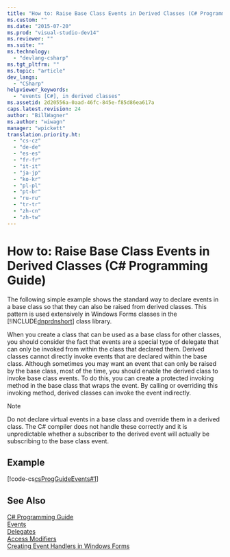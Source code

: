 ```yaml
---
title: "How to: Raise Base Class Events in Derived Classes (C# Programming Guide) | Microsoft Docs"
ms.custom: ""
ms.date: "2015-07-20"
ms.prod: "visual-studio-dev14"
ms.reviewer: ""
ms.suite: ""
ms.technology: 
  - "devlang-csharp"
ms.tgt_pltfrm: ""
ms.topic: "article"
dev_langs: 
  - "CSharp"
helpviewer_keywords: 
  - "events [C#], in derived classes"
ms.assetid: 2d20556a-0aad-46fc-845e-f85d86ea617a
caps.latest.revision: 24
author: "BillWagner"
ms.author: "wiwagn"
manager: "wpickett"
translation.priority.ht: 
  - "cs-cz"
  - "de-de"
  - "es-es"
  - "fr-fr"
  - "it-it"
  - "ja-jp"
  - "ko-kr"
  - "pl-pl"
  - "pt-br"
  - "ru-ru"
  - "tr-tr"
  - "zh-cn"
  - "zh-tw"
---
```

# How to: Raise Base Class Events in Derived Classes (C# Programming Guide)
The following simple example shows the standard way to declare events in a base class so that they can also be raised from derived classes. This pattern is used extensively in Windows Forms classes in the [!INCLUDE[dnprdnshort](../../../csharp/getting-started/includes/dnprdnshort_md.md)] class library.  
  
 When you create a class that can be used as a base class for other classes, you should consider the fact that events are a special type of delegate that can only be invoked from within the class that declared them. Derived classes cannot directly invoke events that are declared within the base class. Although sometimes you may want an event that can only be raised by the base class, most of the time, you should enable the derived class to invoke base class events. To do this, you can create a protected invoking method in the base class that wraps the event. By calling or overriding this invoking method, derived classes can invoke the event indirectly.  
  
> [!NOTE]
>  Do not declare virtual events in a base class and override them in a derived class. The C# compiler does not handle these correctly and it is unpredictable whether a subscriber to the derived event will actually be subscribing to the base class event.  
  
## Example  
 [!code-cs[csProgGuideEvents#1](../../../csharp/programming-guide/events/codesnippet/CSharp/how-to-raise-base-class-events-in-derived-classes_1.cs)]  
  
## See Also  
 [C# Programming Guide](../../../csharp/programming-guide/index.md)   
 [Events](../../../csharp/programming-guide/events/index.md)   
 [Delegates](../../../csharp/programming-guide/delegates/index.md)   
 [Access Modifiers](../../../csharp/programming-guide/classes-and-structs/access-modifiers.md)   
 [Creating Event Handlers in Windows Forms](https://msdn.microsoft.com/library/dacysss4.aspx)